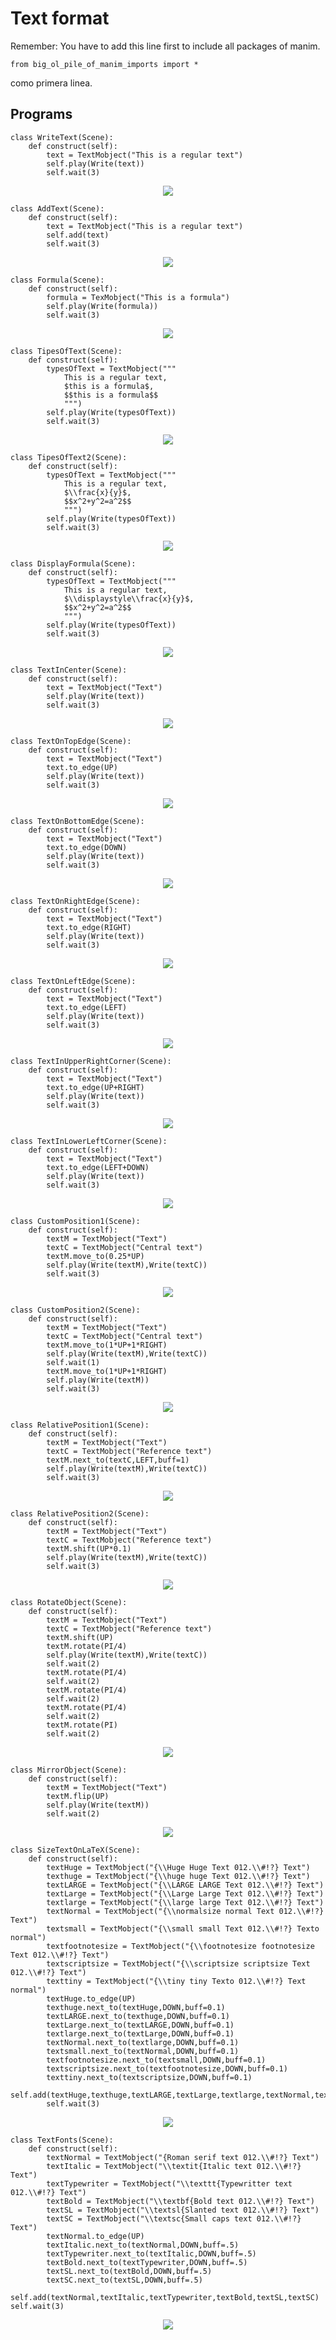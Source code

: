 # Text format
Remember: You have to add this line first to include all packages of manim.
```python3
from big_ol_pile_of_manim_imports import *
```
como primera linea.

## Programs
```python3
class WriteText(Scene): 
    def construct(self): 
        text = TextMobject("This is a regular text")
        self.play(Write(text))
        self.wait(3)
```

<p align="center"><img src ="/English/1_text_formats/gifs/WriteText.gif" /></p>

```python3
class AddText(Scene): 
    def construct(self): 
        text = TextMobject("This is a regular text")
        self.add(text)
        self.wait(3)
```

<p align="center"><img src ="/English/1_text_formats/gifs/AddText.gif" /></p>

```python3
class Formula(Scene): 
    def construct(self): 
        formula = TexMobject("This is a formula")
        self.play(Write(formula))
        self.wait(3)
```

<p align="center"><img src ="/English/1_text_formats/gifs/Formula.gif" /></p>

```python3
class TipesOfText(Scene): 
    def construct(self): 
        typesOfText = TextMobject("""
            This is a regular text,
            $this is a formula$,
            $$this is a formula$$
            """)
        self.play(Write(typesOfText))
        self.wait(3)
```

<p align="center"><img src ="/English/1_text_formats/gifs/TipesOfText.gif" /></p>

```python3
class TipesOfText2(Scene): 
    def construct(self): 
        typesOfText = TextMobject("""
            This is a regular text,
            $\\frac{x}{y}$,
            $$x^2+y^2=a^2$$
            """)
        self.play(Write(typesOfText))
        self.wait(3)
```

<p align="center"><img src ="/English/1_text_formats/gifs/TipesOfText2.gif" /></p>

```python3
class DisplayFormula(Scene): 
    def construct(self): 
        typesOfText = TextMobject("""
            This is a regular text,
            $\\displaystyle\\frac{x}{y}$,
            $$x^2+y^2=a^2$$
            """)
        self.play(Write(typesOfText))
        self.wait(3)
```

<p align="center"><img src ="/English/1_text_formats/gifs/DisplayFormula.gif" /></p>

```python3
class TextInCenter(Scene):
    def construct(self):
        text = TextMobject("Text")
        self.play(Write(text))
        self.wait(3)
```

<p align="center"><img src ="/English/1_text_formats/gifs/TextInCenter.gif" /></p>

```python3
class TextOnTopEdge(Scene):
    def construct(self):
        text = TextMobject("Text")
        text.to_edge(UP)
        self.play(Write(text))
        self.wait(3)
```

<p align="center"><img src ="/English/1_text_formats/gifs/TextOnTopEdge.gif" /></p>

```python3
class TextOnBottomEdge(Scene):
    def construct(self):
        text = TextMobject("Text")
        text.to_edge(DOWN)
        self.play(Write(text))
        self.wait(3)
```

<p align="center"><img src ="/English/1_text_formats/gifs/TextOnBottomEdge.gif" /></p>

```python3
class TextOnRightEdge(Scene):
    def construct(self):
        text = TextMobject("Text")
        text.to_edge(RIGHT)
        self.play(Write(text))
        self.wait(3)
```

<p align="center"><img src ="/English/1_text_formats/gifs/TextOnRightEdge.gif" /></p>

```python3
class TextOnLeftEdge(Scene):
    def construct(self):
        text = TextMobject("Text")
        text.to_edge(LEFT)
        self.play(Write(text))
        self.wait(3)
```

<p align="center"><img src ="/English/1_text_formats/gifs/TextOnLeftEdge.gif" /></p>

```python3
class TextInUpperRightCorner(Scene):
    def construct(self):
        text = TextMobject("Text")
        text.to_edge(UP+RIGHT)
        self.play(Write(text))
        self.wait(3)
```

<p align="center"><img src ="/English/1_text_formats/gifs/TextInUpperRightCorner.gif" /></p>

```python3
class TextInLowerLeftCorner(Scene): 
    def construct(self): 
        text = TextMobject("Text") 
        text.to_edge(LEFT+DOWN)
        self.play(Write(text))
        self.wait(3)
```

<p align="center"><img src ="/English/1_text_formats/gifs/TextInLowerLeftCorner.gif" /></p>

```python3
class CustomPosition1(Scene):
    def construct(self):
        textM = TextMobject("Text")
        textC = TextMobject("Central text")
        textM.move_to(0.25*UP) 
        self.play(Write(textM),Write(textC))
        self.wait(3)
```

<p align="center"><img src ="/English/1_text_formats/gifs/CustomPosition1.gif" /></p>

```python3
class CustomPosition2(Scene):
    def construct(self):
        textM = TextMobject("Text")
        textC = TextMobject("Central text")
        textM.move_to(1*UP+1*RIGHT)
        self.play(Write(textM),Write(textC))
        self.wait(1)
        textM.move_to(1*UP+1*RIGHT) 
        self.play(Write(textM))
        self.wait(3)
```

<p align="center"><img src ="/English/1_text_formats/gifs/CustomPosition2.gif" /></p>

```python3
class RelativePosition1(Scene):
    def construct(self):
        textM = TextMobject("Text")
        textC = TextMobject("Reference text")
        textM.next_to(textC,LEFT,buff=1) 
        self.play(Write(textM),Write(textC))
        self.wait(3)
```

<p align="center"><img src ="/English/1_text_formats/gifs/RelativePosition1.gif" /></p>

```python3
class RelativePosition2(Scene):
    def construct(self):
        textM = TextMobject("Text")
        textC = TextMobject("Reference text")
        textM.shift(UP*0.1)
        self.play(Write(textM),Write(textC))
        self.wait(3)
```

<p align="center"><img src ="/English/1_text_formats/gifs/RelativePosition2.gif" /></p>

```python3
class RotateObject(Scene):
    def construct(self):
        textM = TextMobject("Text")
        textC = TextMobject("Reference text")
        textM.shift(UP)
        textM.rotate(PI/4) 
        self.play(Write(textM),Write(textC))
        self.wait(2)
        textM.rotate(PI/4)
        self.wait(2)
        textM.rotate(PI/4)
        self.wait(2)
        textM.rotate(PI/4)
        self.wait(2)
        textM.rotate(PI)
        self.wait(2)
```

<p align="center"><img src ="/English/1_text_formats/gifs/RotateObject.gif" /></p>

```python3
class MirrorObject(Scene):
    def construct(self):
        textM = TextMobject("Text")
        textM.flip(UP)
        self.play(Write(textM))
        self.wait(2)
```

<p align="center"><img src ="/English/1_text_formats/gifs/MirrorObject.gif" /></p>

```python3
class SizeTextOnLaTeX(Scene):
    def construct(self):
        textHuge = TextMobject("{\\Huge Huge Text 012.\\#!?} Text")
        texthuge = TextMobject("{\\huge huge Text 012.\\#!?} Text")
        textLARGE = TextMobject("{\\LARGE LARGE Text 012.\\#!?} Text")
        textLarge = TextMobject("{\\Large Large Text 012.\\#!?} Text")
        textlarge = TextMobject("{\\large large Text 012.\\#!?} Text")
        textNormal = TextMobject("{\\normalsize normal Text 012.\\#!?} Text")
        textsmall = TextMobject("{\\small small Text 012.\\#!?} Texto normal")
        textfootnotesize = TextMobject("{\\footnotesize footnotesize Text 012.\\#!?} Text")
        textscriptsize = TextMobject("{\\scriptsize scriptsize Text 012.\\#!?} Text")
        texttiny = TextMobject("{\\tiny tiny Texto 012.\\#!?} Text normal")
        textHuge.to_edge(UP)
        texthuge.next_to(textHuge,DOWN,buff=0.1)
        textLARGE.next_to(texthuge,DOWN,buff=0.1)
        textLarge.next_to(textLARGE,DOWN,buff=0.1)
        textlarge.next_to(textLarge,DOWN,buff=0.1)
        textNormal.next_to(textlarge,DOWN,buff=0.1)
        textsmall.next_to(textNormal,DOWN,buff=0.1)
        textfootnotesize.next_to(textsmall,DOWN,buff=0.1)
        textscriptsize.next_to(textfootnotesize,DOWN,buff=0.1)
        texttiny.next_to(textscriptsize,DOWN,buff=0.1)
        self.add(textHuge,texthuge,textLARGE,textLarge,textlarge,textNormal,textsmall,textfootnotesize,textscriptsize,texttiny)
        self.wait(3)
```

<p align="center"><img src ="/English/1_text_formats/gifs/SizeTextOnLaTeX.gif" /></p>

```python3
class TextFonts(Scene):
    def construct(self):
        textNormal = TextMobject("{Roman serif text 012.\\#!?} Text")
        textItalic = TextMobject("\\textit{Italic text 012.\\#!?} Text")
        textTypewriter = TextMobject("\\texttt{Typewritter text 012.\\#!?} Text")
        textBold = TextMobject("\\textbf{Bold text 012.\\#!?} Text")
        textSL = TextMobject("\\textsl{Slanted text 012.\\#!?} Text")
        textSC = TextMobject("\\textsc{Small caps text 012.\\#!?} Text")
        textNormal.to_edge(UP)
        textItalic.next_to(textNormal,DOWN,buff=.5)
        textTypewriter.next_to(textItalic,DOWN,buff=.5)
        textBold.next_to(textTypewriter,DOWN,buff=.5)
        textSL.next_to(textBold,DOWN,buff=.5)
        textSC.next_to(textSL,DOWN,buff=.5)
        self.add(textNormal,textItalic,textTypewriter,textBold,textSL,textSC)
self.wait(3)
```
<p align="center"><img src ="/English/1_text_formats/gifs/TextFonts.gif" /></p>
